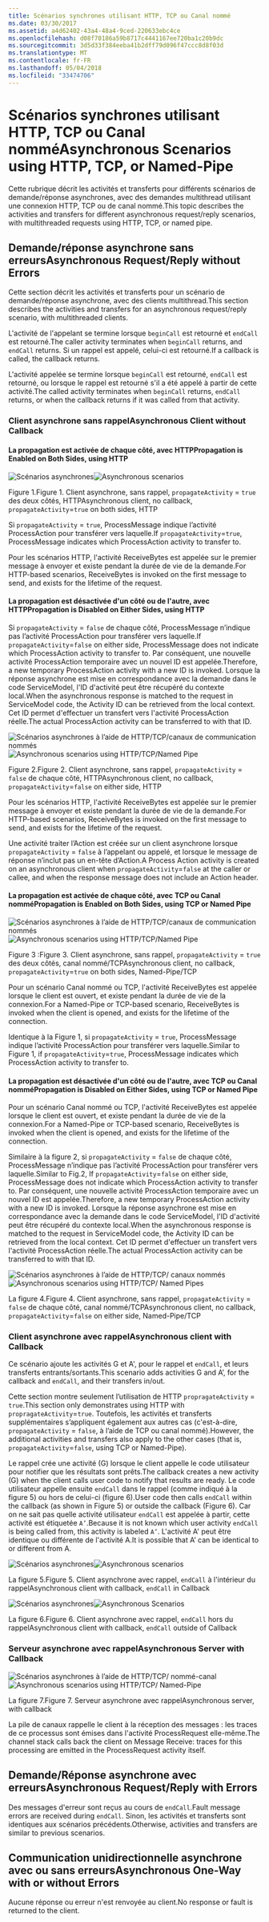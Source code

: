 ```yaml
---
title: Scénarios synchrones utilisant HTTP, TCP ou Canal nommé
ms.date: 03/30/2017
ms.assetid: a4d62402-43a4-48a4-9ced-220633ebc4ce
ms.openlocfilehash: d08f70186a59b8717c4441167ee720ba1c20b9dc
ms.sourcegitcommit: 3d5d33f384eeba41b2dff79d096f47ccc8d8f03d
ms.translationtype: MT
ms.contentlocale: fr-FR
ms.lasthandoff: 05/04/2018
ms.locfileid: "33474706"
---
```

# <a name="asynchronous-scenarios-using-http-tcp-or-named-pipe"></a><span data-ttu-id="4ef39-102">Scénarios synchrones utilisant HTTP, TCP ou Canal nommé</span><span class="sxs-lookup"><span data-stu-id="4ef39-102">Asynchronous Scenarios using HTTP, TCP, or Named-Pipe</span></span>
<span data-ttu-id="4ef39-103">Cette rubrique décrit les activités et transferts pour différents scénarios de demande/réponse asynchrones, avec des demandes multithread utilisant une connexion HTTP, TCP ou de canal nommé.</span><span class="sxs-lookup"><span data-stu-id="4ef39-103">This topic describes the activities and transfers for different asynchronous request/reply scenarios, with multithreaded requests using HTTP, TCP, or named pipe.</span></span>  
  
## <a name="asynchronous-requestreply-without-errors"></a><span data-ttu-id="4ef39-104">Demande/réponse asynchrone sans erreurs</span><span class="sxs-lookup"><span data-stu-id="4ef39-104">Asynchronous Request/Reply without Errors</span></span>  
 <span data-ttu-id="4ef39-105">Cette section décrit les activités et transferts pour un scénario de demande/réponse asynchrone, avec des clients multithread.</span><span class="sxs-lookup"><span data-stu-id="4ef39-105">This section describes the activities and transfers for an asynchronous request/reply scenario, with multithreaded clients.</span></span>  
  
 <span data-ttu-id="4ef39-106">L'activité de l'appelant se termine lorsque `beginCall` est retourné et `endCall` est retourné.</span><span class="sxs-lookup"><span data-stu-id="4ef39-106">The caller activity terminates when `beginCall` returns, and `endCall` returns.</span></span> <span data-ttu-id="4ef39-107">Si un rappel est appelé, celui-ci est retourné.</span><span class="sxs-lookup"><span data-stu-id="4ef39-107">If a callback is called, the callback returns.</span></span>  
  
 <span data-ttu-id="4ef39-108">L'activité appelée se termine lorsque `beginCall` est retourné, `endCall` est retourné, ou lorsque le rappel est retourné s'il a été appelé à partir de cette activité.</span><span class="sxs-lookup"><span data-stu-id="4ef39-108">The called activity terminates when `beginCall` returns, `endCall` returns, or when the callback returns if it was called from that activity.</span></span>  
  
### <a name="asynchronous-client-without-callback"></a><span data-ttu-id="4ef39-109">Client asynchrone sans rappel</span><span class="sxs-lookup"><span data-stu-id="4ef39-109">Asynchronous Client without Callback</span></span>  
  
#### <a name="propagation-is-enabled-on-both-sides-using-http"></a><span data-ttu-id="4ef39-110">La propagation est activée de chaque côté, avec HTTP</span><span class="sxs-lookup"><span data-stu-id="4ef39-110">Propagation is Enabled on Both Sides, using HTTP</span></span>  
 <span data-ttu-id="4ef39-111">![Scénarios asynchrones](../../../../../docs/framework/wcf/diagnostics/tracing/media/asyn1.gif "Asyn1")</span><span class="sxs-lookup"><span data-stu-id="4ef39-111">![Asynchronous scenarios](../../../../../docs/framework/wcf/diagnostics/tracing/media/asyn1.gif "Asyn1")</span></span>  
  
 <span data-ttu-id="4ef39-112">Figure 1.</span><span class="sxs-lookup"><span data-stu-id="4ef39-112">Figure 1.</span></span> <span data-ttu-id="4ef39-113">Client asynchrone, sans rappel, `propagateActivity` = `true` des deux côtés, HTTP</span><span class="sxs-lookup"><span data-stu-id="4ef39-113">Asynchronous client, no callback, `propagateActivity`=`true` on both sides, HTTP</span></span>  
  
 <span data-ttu-id="4ef39-114">Si `propagateActivity` = `true`, ProcessMessage indique l’activité ProcessAction pour transférer vers laquelle.</span><span class="sxs-lookup"><span data-stu-id="4ef39-114">If `propagateActivity`=`true`, ProcessMessage indicates which ProcessAction activity to transfer to.</span></span>  
  
 <span data-ttu-id="4ef39-115">Pour les scénarios HTTP, l'activité ReceiveBytes est appelée sur le premier message à envoyer et existe pendant la durée de vie de la demande.</span><span class="sxs-lookup"><span data-stu-id="4ef39-115">For HTTP-based scenarios, ReceiveBytes is invoked on the first message to send, and exists for the lifetime of the request.</span></span>  
  
#### <a name="propagation-is-disabled-on-either-sides-using-http"></a><span data-ttu-id="4ef39-116">La propagation est désactivée d'un côté ou de l'autre, avec HTTP</span><span class="sxs-lookup"><span data-stu-id="4ef39-116">Propagation is Disabled on Either Sides, using HTTP</span></span>  
 <span data-ttu-id="4ef39-117">Si `propagateActivity` = `false` de chaque côté, ProcessMessage n’indique pas l’activité ProcessAction pour transférer vers laquelle.</span><span class="sxs-lookup"><span data-stu-id="4ef39-117">If `propagateActivity`=`false` on either side, ProcessMessage does not indicate which ProcessAction activity to transfer to.</span></span> <span data-ttu-id="4ef39-118">Par conséquent, une nouvelle activité ProcessAction temporaire avec un nouvel ID est appelée.</span><span class="sxs-lookup"><span data-stu-id="4ef39-118">Therefore, a new temporary ProcessAction activity with a new ID is invoked.</span></span> <span data-ttu-id="4ef39-119">Lorsque la réponse asynchrone est mise en correspondance avec la demande dans le code ServiceModel, l'ID d'activité peut être récupéré du contexte local.</span><span class="sxs-lookup"><span data-stu-id="4ef39-119">When the asynchronous response is matched to the request in ServiceModel code, the Activity ID can be retrieved from the local context.</span></span> <span data-ttu-id="4ef39-120">Cet ID permet d'effectuer un transfert vers l'activité ProcessAction réelle.</span><span class="sxs-lookup"><span data-stu-id="4ef39-120">The actual ProcessAction activity can be transferred to with that ID.</span></span>  
  
 <span data-ttu-id="4ef39-121">![Scénarios asynchrones à l’aide de HTTP&#47;TCP&#47;canaux de communication nommés](../../../../../docs/framework/wcf/diagnostics/tracing/media/async2.gif "Async2")</span><span class="sxs-lookup"><span data-stu-id="4ef39-121">![Asynchronous scenarios using HTTP&#47;TCP&#47;Named Pipe](../../../../../docs/framework/wcf/diagnostics/tracing/media/async2.gif "Async2")</span></span>  
  
 <span data-ttu-id="4ef39-122">Figure 2.</span><span class="sxs-lookup"><span data-stu-id="4ef39-122">Figure 2.</span></span> <span data-ttu-id="4ef39-123">Client asynchrone, sans rappel, `propagateActivity` = `false` de chaque côté, HTTP</span><span class="sxs-lookup"><span data-stu-id="4ef39-123">Asynchronous client, no callback, `propagateActivity`=`false` on either side, HTTP</span></span>  
  
 <span data-ttu-id="4ef39-124">Pour les scénarios HTTP, l'activité ReceiveBytes est appelée sur le premier message à envoyer et existe pendant la durée de vie de la demande.</span><span class="sxs-lookup"><span data-stu-id="4ef39-124">For HTTP-based scenarios, ReceiveBytes is invoked on the first message to send, and exists for the lifetime of the request.</span></span>  
  
 <span data-ttu-id="4ef39-125">Une activité traiter l’Action est créée sur un client asynchrone lorsque `propagateActivity` = `false` à l’appelant ou appelé, et lorsque le message de réponse n’inclut pas un en-tête d’Action.</span><span class="sxs-lookup"><span data-stu-id="4ef39-125">A Process Action activity is created on an asynchronous client when `propagateActivity`=`false` at the caller or callee, and when the response message does not include an Action header.</span></span>  
  
#### <a name="propagation-is-enabled-on-both-sides-using-tcp-or-named-pipe"></a><span data-ttu-id="4ef39-126">La propagation est activée de chaque côté, avec TCP ou Canal nommé</span><span class="sxs-lookup"><span data-stu-id="4ef39-126">Propagation is Enabled on Both Sides, using TCP or Named Pipe</span></span>  
 <span data-ttu-id="4ef39-127">![Scénarios asynchrones à l’aide de HTTP&#47;TCP&#47;canaux de communication nommés](../../../../../docs/framework/wcf/diagnostics/tracing/media/async3.gif "Async3")</span><span class="sxs-lookup"><span data-stu-id="4ef39-127">![Asynchronous scenarios using HTTP&#47;TCP&#47;Named Pipe](../../../../../docs/framework/wcf/diagnostics/tracing/media/async3.gif "Async3")</span></span>  
  
 <span data-ttu-id="4ef39-128">Figure 3 :</span><span class="sxs-lookup"><span data-stu-id="4ef39-128">Figure 3.</span></span> <span data-ttu-id="4ef39-129">Client asynchrone, sans rappel, `propagateActivity` = `true` des deux côtés, canal nommé/TCP</span><span class="sxs-lookup"><span data-stu-id="4ef39-129">Asynchronous client, no callback, `propagateActivity`=`true` on both sides, Named-Pipe/TCP</span></span>  
  
 <span data-ttu-id="4ef39-130">Pour un scénario Canal nommé ou TCP, l'activité ReceiveBytes est appelée lorsque le client est ouvert, et existe pendant la durée de vie de la connexion.</span><span class="sxs-lookup"><span data-stu-id="4ef39-130">For a Named-Pipe or TCP-based scenario, ReceiveBytes is invoked when the client is opened, and exists for the lifetime of the connection.</span></span>  
  
 <span data-ttu-id="4ef39-131">Identique à la Figure 1, si `propagateActivity` = `true`, ProcessMessage indique l’activité ProcessAction pour transférer vers laquelle.</span><span class="sxs-lookup"><span data-stu-id="4ef39-131">Similar to Figure 1, if `propagateActivity`=`true`, ProcessMessage indicates which ProcessAction activity to transfer to.</span></span>  
  
#### <a name="propagation-is-disabled-on-either-sides-using-tcp-or-named-pipe"></a><span data-ttu-id="4ef39-132">La propagation est désactivée d'un côté ou de l'autre, avec TCP ou Canal nommé</span><span class="sxs-lookup"><span data-stu-id="4ef39-132">Propagation is Disabled on Either Sides, using TCP or Named Pipe</span></span>  
 <span data-ttu-id="4ef39-133">Pour un scénario Canal nommé ou TCP, l'activité ReceiveBytes est appelée lorsque le client est ouvert, et existe pendant la durée de vie de la connexion.</span><span class="sxs-lookup"><span data-stu-id="4ef39-133">For a Named-Pipe or TCP-based scenario, ReceiveBytes is invoked when the client is opened, and exists for the lifetime of the connection.</span></span>  
  
 <span data-ttu-id="4ef39-134">Similaire à la figure 2, si `propagateActivity` = `false` de chaque côté, ProcessMessage n’indique pas l’activité ProcessAction pour transférer vers laquelle.</span><span class="sxs-lookup"><span data-stu-id="4ef39-134">Similar to Fig.2, If `propagateActivity`=`false` on either side, ProcessMessage does not indicate which ProcessAction activity to transfer to.</span></span> <span data-ttu-id="4ef39-135">Par conséquent, une nouvelle activité ProcessAction temporaire avec un nouvel ID est appelée.</span><span class="sxs-lookup"><span data-stu-id="4ef39-135">Therefore, a new temporary ProcessAction activity with a new ID is invoked.</span></span> <span data-ttu-id="4ef39-136">Lorsque la réponse asynchrone est mise en correspondance avec la demande dans le code ServiceModel, l'ID d'activité peut être récupéré du contexte local.</span><span class="sxs-lookup"><span data-stu-id="4ef39-136">When the asynchronous response is matched to the request in ServiceModel code, the Activity ID can be retrieved from the local context.</span></span> <span data-ttu-id="4ef39-137">Cet ID permet d'effectuer un transfert vers l'activité ProcessAction réelle.</span><span class="sxs-lookup"><span data-stu-id="4ef39-137">The actual ProcessAction activity can be transferred to with that ID.</span></span>  
  
 <span data-ttu-id="4ef39-138">![Scénarios asynchrones à l’aide de HTTP&#47;TCP&#47; canaux nommés](../../../../../docs/framework/wcf/diagnostics/tracing/media/async4.gif "Async4")</span><span class="sxs-lookup"><span data-stu-id="4ef39-138">![Asynchronous scenarios using HTTP&#47;TCP&#47; Named Pipes](../../../../../docs/framework/wcf/diagnostics/tracing/media/async4.gif "Async4")</span></span>  
  
 <span data-ttu-id="4ef39-139">La figure 4.</span><span class="sxs-lookup"><span data-stu-id="4ef39-139">Figure 4.</span></span> <span data-ttu-id="4ef39-140">Client asynchrone, sans rappel, `propagateActivity` = `false` de chaque côté, canal nommé/TCP</span><span class="sxs-lookup"><span data-stu-id="4ef39-140">Asynchronous client, no callback, `propagateActivity`=`false` on either side, Named-Pipe/TCP</span></span>  
  
### <a name="asynchronous-client-with-callback"></a><span data-ttu-id="4ef39-141">Client asynchrone avec rappel</span><span class="sxs-lookup"><span data-stu-id="4ef39-141">Asynchronous client with Callback</span></span>  
 <span data-ttu-id="4ef39-142">Ce scénario ajoute les activités G et A', pour le rappel et `endCall`, et leurs transferts entrants/sortants.</span><span class="sxs-lookup"><span data-stu-id="4ef39-142">This scenario adds activities G and A’, for the callback and `endCall`, and their transfers in/out.</span></span>  
  
 <span data-ttu-id="4ef39-143">Cette section montre seulement l’utilisation de HTTP `propragateActivity` = `true`.</span><span class="sxs-lookup"><span data-stu-id="4ef39-143">This section only demonstrates using HTTP with `propragateActivity`=`true`.</span></span> <span data-ttu-id="4ef39-144">Toutefois, les activités et transferts supplémentaires s’appliquent également aux autres cas (c'est-à-dire, `propagateActivity` = `false`, à l’aide de TCP ou canal nommé).</span><span class="sxs-lookup"><span data-stu-id="4ef39-144">However, the additional activities and transfers also apply to the other cases (that is, `propagateActivity`=`false`, using TCP or Named-Pipe).</span></span>  
  
 <span data-ttu-id="4ef39-145">Le rappel crée une activité (G) lorsque le client appelle le code utilisateur pour notifier que les résultats sont prêts.</span><span class="sxs-lookup"><span data-stu-id="4ef39-145">The callback creates a new activity (G) when the client calls user code to notify that results are ready.</span></span> <span data-ttu-id="4ef39-146">Le code utilisateur appelle ensuite `endCall` dans le rappel (comme indiqué à la figure 5) ou hors de celui-ci (figure 6).</span><span class="sxs-lookup"><span data-stu-id="4ef39-146">User code then calls `endCall` within the callback (as shown in Figure 5) or outside the callback (Figure 6).</span></span> <span data-ttu-id="4ef39-147">Car on ne sait pas quelle activité utilisateur `endCall` est appelée à partir, cette activité est étiquetée `A’`.</span><span class="sxs-lookup"><span data-stu-id="4ef39-147">Because it is not known which user activity `endCall` is being called from, this activity is labeled `A’`.</span></span> <span data-ttu-id="4ef39-148">L'activité A' peut être identique ou différente de l'activité A.</span><span class="sxs-lookup"><span data-stu-id="4ef39-148">It is possible that A’ can be identical to or different from A.</span></span>  
  
 <span data-ttu-id="4ef39-149">![Scénarios asynchrones](../../../../../docs/framework/wcf/diagnostics/tracing/media/asynccallback1.gif "AsyncCallback1")</span><span class="sxs-lookup"><span data-stu-id="4ef39-149">![Asynchronous scenarios](../../../../../docs/framework/wcf/diagnostics/tracing/media/asynccallback1.gif "AsyncCallback1")</span></span>  
  
 <span data-ttu-id="4ef39-150">La figure 5.</span><span class="sxs-lookup"><span data-stu-id="4ef39-150">Figure 5.</span></span> <span data-ttu-id="4ef39-151">Client asynchrone avec rappel, `endCall` à l'intérieur du rappel</span><span class="sxs-lookup"><span data-stu-id="4ef39-151">Asynchronous client with callback, `endCall` in Callback</span></span>  
  
 <span data-ttu-id="4ef39-152">![Scénarios asynchrones](../../../../../docs/framework/wcf/diagnostics/tracing/media/asynccallback2.gif "AsyncCallback2")</span><span class="sxs-lookup"><span data-stu-id="4ef39-152">![Asynchronous Scenarios](../../../../../docs/framework/wcf/diagnostics/tracing/media/asynccallback2.gif "AsyncCallback2")</span></span>  
  
 <span data-ttu-id="4ef39-153">La figure 6.</span><span class="sxs-lookup"><span data-stu-id="4ef39-153">Figure 6.</span></span> <span data-ttu-id="4ef39-154">Client asynchrone avec rappel, `endCall` hors du rappel</span><span class="sxs-lookup"><span data-stu-id="4ef39-154">Asynchronous client with callback, `endCall` outside of Callback</span></span>  
  
### <a name="asynchronous-server-with-callback"></a><span data-ttu-id="4ef39-155">Serveur asynchrone avec rappel</span><span class="sxs-lookup"><span data-stu-id="4ef39-155">Asynchronous Server with Callback</span></span>  
 <span data-ttu-id="4ef39-156">![Scénarios asynchrones à l’aide de HTTP&#47;TCP&#47; nommé&#45;canal](../../../../../docs/framework/wcf/diagnostics/tracing/media/aynchserver.gif "AynchServer")</span><span class="sxs-lookup"><span data-stu-id="4ef39-156">![Asynchronous scenarios using HTTP&#47;TCP&#47; Named&#45;Pipe](../../../../../docs/framework/wcf/diagnostics/tracing/media/aynchserver.gif "AynchServer")</span></span>  
  
 <span data-ttu-id="4ef39-157">La figure 7.</span><span class="sxs-lookup"><span data-stu-id="4ef39-157">Figure 7.</span></span> <span data-ttu-id="4ef39-158">Serveur asynchrone avec rappel</span><span class="sxs-lookup"><span data-stu-id="4ef39-158">Asynchronous server, with callback</span></span>  
  
 <span data-ttu-id="4ef39-159">La pile de canaux rappelle le client à la réception des messages : les traces de ce processus sont émises dans l'activité ProcessRequest elle-même.</span><span class="sxs-lookup"><span data-stu-id="4ef39-159">The channel stack calls back the client on Message Receive: traces for this processing are emitted in the ProcessRequest activity itself.</span></span>  
  
## <a name="asynchronous-requestreply-with-errors"></a><span data-ttu-id="4ef39-160">Demande/Réponse asynchrone avec erreurs</span><span class="sxs-lookup"><span data-stu-id="4ef39-160">Asynchronous Request/Reply with Errors</span></span>  
 <span data-ttu-id="4ef39-161">Des messages d'erreur sont reçus au cours de `endCall`.</span><span class="sxs-lookup"><span data-stu-id="4ef39-161">Fault message errors are received during `endCall`.</span></span> <span data-ttu-id="4ef39-162">Sinon, les activités et transferts sont identiques aux scénarios précédents.</span><span class="sxs-lookup"><span data-stu-id="4ef39-162">Otherwise, activities and transfers are similar to previous scenarios.</span></span>  
  
## <a name="asynchronous-one-way-with-or-without-errors"></a><span data-ttu-id="4ef39-163">Communication unidirectionnelle asynchrone avec ou sans erreurs</span><span class="sxs-lookup"><span data-stu-id="4ef39-163">Asynchronous One-Way with or without Errors</span></span>  
 <span data-ttu-id="4ef39-164">Aucune réponse ou erreur n'est renvoyée au client.</span><span class="sxs-lookup"><span data-stu-id="4ef39-164">No response or fault is returned to the client.</span></span>
